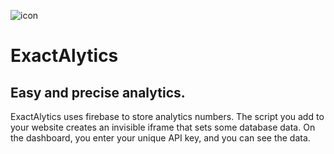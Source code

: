 ![icon](favicon.ico)
# ExactAlytics
## Easy and precise analytics.
ExactAlytics uses firebase to store analytics numbers. The script you add to your website creates an invisible iframe that sets some database data. On the dashboard, you enter your unique API key, and you can see the data.
